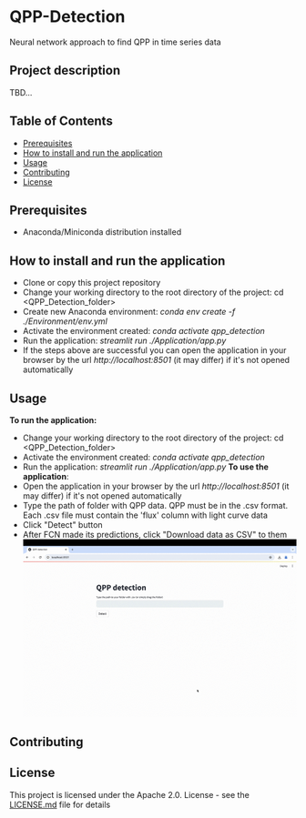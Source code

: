 # QPP-Detection
Neural network approach to find QPP in time series data

## Project description

TBD...

## Table of Contents
- [Prerequisites](#prerequisites)
- [How to install and run the application](#how-to-install-and-run-the-application)
- [Usage](#usage)
- [Contributing](#contributing)
- [License](#license)

## Prerequisites
- Anaconda/Miniconda distribution installed

## How to install and run the application
 - Clone or copy this project repository
 -  Change your working directory to the root directory of the project: cd <QPP_Detection_folder>
 -  Create new Anaconda environment: _conda env create -f ./Environment/env.yml_
 -  Activate the environment created: _conda activate qpp_detection_
 -  Run the application: _streamlit run ./Application/app.py_
 -  If the steps above are successful you can open the application in your browser by the url _http://localhost:8501_ (it may differ) if it's not opened automatically

## Usage
**To run the application:**
 -  Change your working directory to the root directory of the project: cd <QPP_Detection_folder>
 -  Activate the environment created: _conda activate qpp_detection_
 -  Run the application: _streamlit run ./Application/app.py_
**To use the application**:
 -  Open the application in your browser by the url _http://localhost:8501_ (it may differ) if it's not opened automatically
 -  Type the path of folder with QPP data. QPP must be in the .csv format. Each .csv file must contain the 'flux' column with light curve data
 -  Click "Detect" button
 -  After FCN made its predictions, click "Download data as CSV" to them
![](./Use-case/Use-case.gif)

## Contributing

## License
This project is licensed under the Apache 2.0. License - see the [LICENSE.md](./LICENSE) file for details


